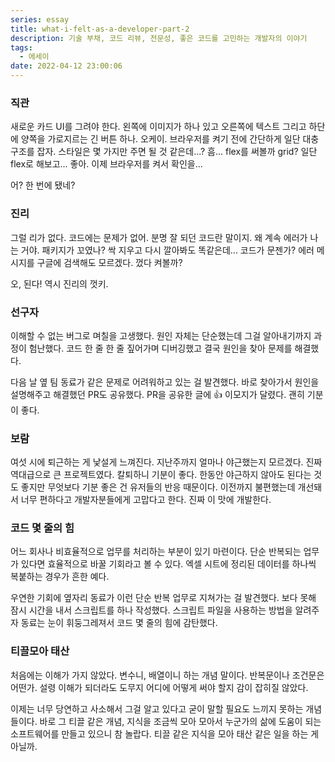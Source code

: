 ```yaml
---
series: essay
title: what-i-felt-as-a-developer-part-2
description: 기술 부채, 코드 리뷰, 전문성, 좋은 코드를 고민하는 개발자의 이야기
tags:
  - 에세이
date: 2022-04-12 23:00:06
---
```

### 직관

새로운 카드 UI를 그려야 한다. 왼쪽에 이미지가 하나 있고 오른쪽에 텍스트 그리고 하단에 양쪽을 가로지르는 긴 버튼 하나. 오케이. 브라우저를 켜기 전에 간단하게 일단 대충 구조를 잡자. 스타일은 몇 가지만 주면 될 것 같은데...? 흠... flex를 써볼까 grid? 일단 flex로 해보고... 좋아. 이제 브라우저를 켜서 확인을...

어? 한 번에 됐네?

### 진리

그럴 리가 없다. 코드에는 문제가 없어. 분명 잘 되던 코드란 말이지. 왜 계속 에러가 나는 거야. 패키지가 꼬였나? 싹 지우고 다시 깔아봐도 똑같은데... 코드가 문젠가? 에러 메시지를 구글에 검색해도 모르겠다. 껐다 켜볼까? 

오, 된다! 역시 진리의 껏키.

### 선구자

이해할 수 없는 버그로 며칠을 고생했다. 원인 자체는 단순했는데 그걸 알아내기까지 과정이 험난했다. 코드 한 줄 한 줄 짚어가며 디버깅했고 결국 원인을 찾아 문제를 해결했다. 

다음 날 옆 팀 동료가 같은 문제로 어려워하고 있는 걸 발견했다. 바로 찾아가서 원인을 설명해주고 해결했던 PR도 공유했다. PR을 공유한 글에 👍 이모지가 달렸다. 괜히 기분이 좋다.

### 보람

여섯 시에 퇴근하는 게 낯설게 느껴진다. 지난주까지 얼마나 야근했는지 모르겠다. 진짜 역대급으로 큰 프로젝트였다. 칼퇴하니 기분이 좋다. 한동안 야근하지 않아도 된다는 것도 좋지만 무엇보다 기분 좋은 건 유저들의 반응 때문이다. 이전까지 불편했는데 개선돼서 너무 편하다고 개발자분들에게 고맙다고 한다. 진짜 이 맛에 개발한다.

### 코드 몇 줄의 힘

어느 회사나 비효율적으로 업무를 처리하는 부분이 있기 마련이다. 단순 반복되는 업무가 있다면 효율적으로 바꿀 기회라고 볼 수 있다. 엑셀 시트에 정리된 데이터를 하나씩 복붙하는 경우가 흔한 예다.

우연한 기회에 옆자리 동료가 이런 단순 반복 업무로 지쳐가는 걸 발견했다. 보다 못해 잠시 시간을 내서 스크립트를 하나 작성했다. 스크립트 파일을 사용하는 방법을 알려주자 동료는 눈이 휘둥그레져서 코드 몇 줄의 힘에 감탄했다.

### 티끌모아 태산

처음에는 이해가 가지 않았다. 변수니, 배열이니 하는 개념 말이다. 반복문이나 조건문은 어떤가. 설령 이해가 되더라도 도무지 어디에 어떻게 써야 할지 감이 잡히질 않았다.

이제는 너무 당연하고 사소해서 그걸 알고 있다고 굳이 말할 필요도 느끼지 못하는 개념들이다. 바로 그 티끌 같은 개념, 지식을 조금씩 모아 모아서 누군가의 삶에 도움이 되는 소프트웨어를 만들고 있으니 참 놀랍다. 티끌 같은 지식을 모아 태산 같은 일을 하는 게 아닐까.